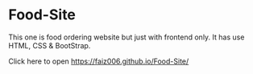 # Food-Site
This one is food ordering website but just with frontend only. It has use HTML, CSS &amp; BootStrap.

Click here to open https://faiz006.github.io/Food-Site/
